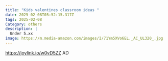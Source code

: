 ```yaml
---
title: "Kids valentines classroom ideas "
date: 2025-02-08T05:52:15.317Z
tags: 2025-02-08
Category: others
description: |
  Under 5.xx 
image: https://m.media-amazon.com/images/I/71Ym5XVo6EL._AC_UL320_.jpg
---
```

https://joylink.io/w0vD5ZZ    AD